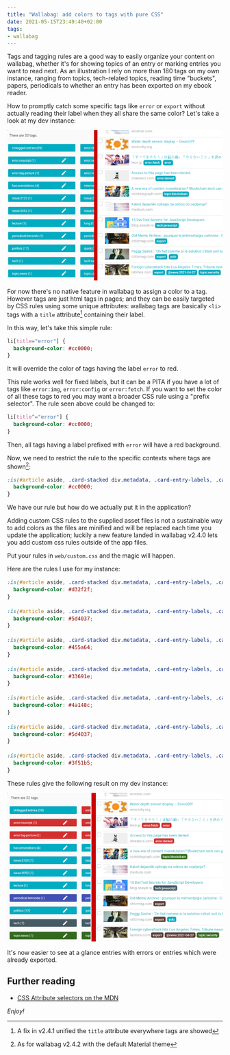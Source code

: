 ```yaml
---
title: "Wallabag: add colors to tags with pure CSS"
date: 2021-05-15T23:49:40+02:00
tags:
- wallabag
---
```


Tags and tagging rules are a good way to easily organize your content on
wallabag, whether it's for showing topics of an entry or marking entries you
want to read next. As an illustration I rely on more than 180 tags on my own
instance, ranging from topics, tech-related topics, reading time "buckets",
papers, periodicals to whether an entry has been exported on my ebook reader.

How to promptly catch some specific tags like `error` or `export` without
actually reading their label when they all share the same color? Let's take a
look at my dev instance:

![Tags without colors](image1.png)

For now there's no native feature in wallabag to assign a color to a tag.
However tags are just html tags in pages; and they can be easily targeted by CSS
rules using some unique attributes: wallabag tags are basically `<li>` tags with
a `title` attribute[^1] containing their label.

In this way, let's take this simple rule:

``` css
li[title="error"] {
  background-color: #cc0000;
}
```
It will override the color of tags having the label `error` to red.

This rule works well for fixed labels, but it can be a PITA if you have a lot of
tags like `error:img`, `error:config` or `error:fetch`. If you want to set the
color of all these tags to red you may want a broader CSS rule using a "prefix
selector". The rule seen above could be changed to:

``` css
li[title^="error"] {
  background-color: #cc0000;
}
```
Then, all tags having a label prefixed with `error` will have a red
background.

Now, we need to restrict the rule to the specific contexts where tags are
shown[^2]:

``` css
:is(#article aside, .card-stacked div.metadata, .card-entry-labels, .card-tag-labels) li[title^="error"] {
  background-color: #cc0000;
}
```

We have our rule but how do we actually put it in the application?

Adding custom CSS rules to the supplied asset files is not a sustainable way to
add colors as the files are minified and will be replaced each time you update
the application; luckily a new feature landed in wallabag v2.4.0 lets you add
custom css rules outside of the app files.

Put your rules in `web/custom.css` and the magic will happen.

Here are the rules I use for my instance:

``` css
:is(#article aside, .card-stacked div.metadata, .card-entry-labels, .card-tag-labels) li[title^="error"] {
  background-color: #d32f2f;
}

:is(#article aside, .card-stacked div.metadata, .card-entry-labels, .card-tag-labels) li[title^="export"] {
  background-color: #5d4037;
}

:is(#article aside, .card-stacked div.metadata, .card-entry-labels, .card-tag-labels) li[title^="tech"] {
  background-color: #455a64;
}

:is(#article aside, .card-stacked div.metadata, .card-entry-labels, .card-tag-labels) li[title^="topic"] {
  background-color: #33691e;
}

:is(#article aside, .card-stacked div.metadata, .card-entry-labels, .card-tag-labels) li[title^="todo"] {
  background-color: #4a148c;
}

:is(#article aside, .card-stacked div.metadata, .card-entry-labels, .card-tag-labels) li[title^="@"] {
  background-color: #5d4037;
}

:is(#article aside, .card-stacked div.metadata, .card-entry-labels, .card-tag-labels) li[title^="periodical"] {
  background-color: #3f51b5;
}
```

These rules give the following result on my dev instance:

![Tags with colors](image2.png)

It's now easier to see at a glance entries with errors or entries which were
already exported.

## Further reading

* [CSS Attribute selectors on the MDN](https://developer.mozilla.org/en-US/docs/Web/CSS/Attribute_selectors)

_Enjoy!_

[^1]: A fix in v2.4.1 unified the `title` attribute everywhere tags are showed
[^2]: As for wallabag v2.4.2 with the default Material theme
